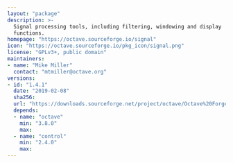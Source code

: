 ```yaml
---
layout: "package"
description: >-
  Signal processing tools, including filtering, windowing and display
  functions.
homepage: "https://octave.sourceforge.io/signal"
icon: "https://octave.sourceforge.io/pkg_icon/signal.png"
license: "GPLv3+, public domain"
maintainers:
- name: "Mike Miller"
  contact: "mtmiller@octave.org"
versions:
- id: "1.4.1"
  date: "2019-02-08"
  sha256:
  url: "https://downloads.sourceforge.net/project/octave/Octave%20Forge%20Packages/Individual%20Package%20Releases/signal-1.4.1.tar.gz"
  depends:
  - name: "octave"
    min: "3.8.0"
    max:
  - name: "control"
    min: "2.4.0"
    max:
---
```

